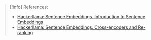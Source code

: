 > [!info] References:
> - [Hackerllama: Sentence Embeddings. Introduction to Sentence Embeddings](https://osanseviero.github.io/hackerllama/blog/posts/sentence_embeddings/)
> - [Hackerllama: Sentence Embeddings. Cross-encoders and Re-ranking](https://osanseviero.github.io/hackerllama/blog/posts/sentence_embeddings2/)

